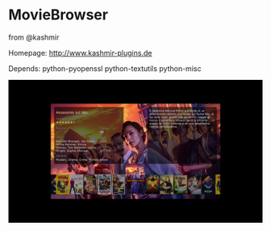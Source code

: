 # MovieBrowser

from @kashmir

Homepage: http://www.kashmir-plugins.de

Depends: python-pyopenssl python-textutils python-misc



<img src="https://github.com/Belfagor2005/MovieBrowser/blob/main/screenshot/screenmovie.jpg">
